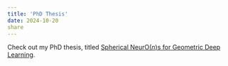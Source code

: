 ```yaml
---
title: 'PhD Thesis'
date: 2024-10-20
share
---
```


Check out my PhD thesis, titled [Spherical NeurO($n$)s for Geometric Deep Learning](https://doi.org/10.3384/9789180756808).